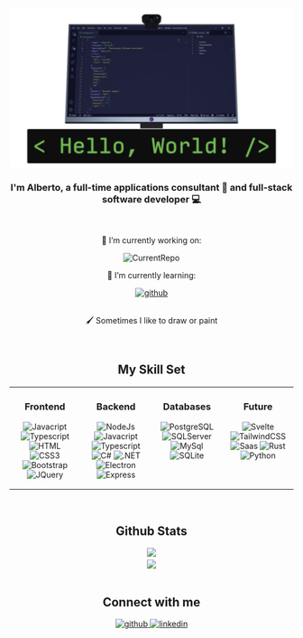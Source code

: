 ![Header](https://github.com/Windyle/windyle/blob/main/assets/header_image.png?raw=true)

### <div align="center">I'm Alberto, a full-time applications consultant 📱 and full-stack software developer 💻</div>

<br/>

<div align="center">

🔭 I’m currently working on:

![CurrentRepo](https://github-readme-stats.vercel.app/api/pin?username=windyle&repo=integratio&branch=main&show_icons=true&theme=dark)

🌱 I’m currently learning:

<a href="https://svelte.dev" target="_blank" style="margin-bottom: 15px; margin-top: -5px;">
<img src="https://img.shields.io/badge/Svelte-4A4A55?style=flat&logo=svelte&logoColor=FF3E00" alt=github />
</a>

<br/>

<br/>

🖌️ Sometimes I like to draw or paint

</div>

<br/>

## <div align="center">My Skill Set</div>

<div align="center">
<table><tr><td valign="top" width="25%">

<div align=center>

### Frontend

![Javacript](https://img.shields.io/badge/JavaScript-323330?style=for-the-badge&logo=javascript&logoColor=F7DF1E)
![Typescript](https://img.shields.io/badge/TypeScript-007ACC?style=for-the-badge&logo=typescript&logoColor=white)
![HTML](https://img.shields.io/badge/HTML-E34D2E?style=for-the-badge&logo=html5&logoColor=white)
![CSS3](https://img.shields.io/badge/CSS3-1572B6?style=for-the-badge&logo=css3&logoColor=white)
![Bootstrap](https://img.shields.io/badge/Bootstrap-563D7C?style=for-the-badge&logo=bootstrap&logoColor=white)
![JQuery](https://img.shields.io/badge/jQuery-0769AD?style=for-the-badge&logo=jquery&logoColor=white)

</div>

</td><td valign="top" width="25%">

<div align=center>

### Backend

![NodeJs](https://img.shields.io/badge/Node.js-43853D?style=for-the-badge&logo=node.js&logoColor=white)
![Javacript](https://img.shields.io/badge/JavaScript-323330?style=for-the-badge&logo=javascript&logoColor=F7DF1E)
![Typescript](https://img.shields.io/badge/TypeScript-007ACC?style=for-the-badge&logo=typescript&logoColor=white)
![C#](https://img.shields.io/badge/C%23-239120?style=for-the-badge&logo=c-sharp&logoColor=white)
![.NET](https://img.shields.io/badge/.NET-5C2D91?style=for-the-badge&logo=.net&logoColor=white)
![Electron](https://img.shields.io/badge/Electron-0769AD?style=for-the-badge&logo=electron&logoColor=white)
![Express](https://img.shields.io/badge/Express.js-404D59?style=for-the-badge&logo=express&logoColor=white)

</div>

</td><td valign="top" width="25%">

<div align=center>

### Databases

![PostgreSQL](https://img.shields.io/badge/PostgreSQL-316192?style=for-the-badge&logo=postgresql&logoColor=white)
![SQLServer](https://img.shields.io/badge/SQL_Server-CC2927?style=for-the-badge&logo=microsoft-sql-server&logoColor=white)
![MySql](https://img.shields.io/badge/MySQL-00000F?style=for-the-badge&logo=mysql&logoColor=white)
![SQLite](https://img.shields.io/badge/SQLite-07405E?style=for-the-badge&logo=sqlite&logoColor=white)

</div>

</td><td valign="top" width="25%">

<div align=center>

### Future

![Svelte](https://img.shields.io/badge/Svelte-4A4A55?style=for-the-badge&logo=svelte&logoColor=FF3E00)
![TailwindCSS](https://img.shields.io/badge/Tailwind_CSS-38B2AC?style=for-the-badge&logo=tailwind-css&logoColor=white)
![Saas](https://img.shields.io/badge/Sass-CC6699?style=for-the-badge&logo=sass&logoColor=white)
![Rust](https://img.shields.io/badge/Rust-000000?style=for-the-badge&logo=rust&logoColor=white)
![Python](https://img.shields.io/badge/Python-3776AB?style=for-the-badge&logo=python&logoColor=white)

</div>

</td></tr></table>
</div>

<br/>

## <div align="center">Github Stats</div>

<div align="center"><img src="https://github-readme-stats.vercel.app/api?username=Windyle&count_private=true&theme=dark&show_icons=true&hide=contribs,stars"/></div>

<div align="center"><img src="https://github-readme-stats.vercel.app/api/top-langs/?username=Windyle&hide_border=true&theme=dark" align="center" /></div>

<br/>

## <div align="center">Connect with me</div>

<div align="center">
<a href="https://github.com/windyle" target="_blank">
<img src=https://img.shields.io/badge/github-%2324292e.svg?&style=for-the-badge&logo=github&logoColor=white alt=github style="margin-bottom: 5px;" />
</a>
<a href="https://linkedin.com/in/alberto-denti-1b1a581b8" target="_blank">
<img src=https://img.shields.io/badge/linkedin-%231E77B5.svg?&style=for-the-badge&logo=linkedin&logoColor=white alt=linkedin style="margin-bottom: 5px;" />
</a>  
</div>
